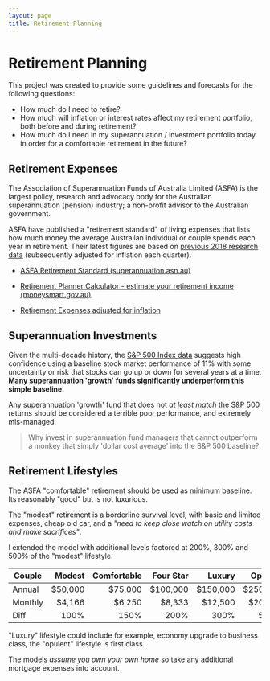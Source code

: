 ```yaml
---
layout: page
title: Retirement Planning
---
```


# Retirement Planning

This project was created to provide some guidelines and forecasts for the following questions:

- How much do I need to retire?
- How much will inflation or interest rates affect my retirement portfolio, both before and during retirement?
- How much do I need in my superannuation / investment portfolio today in order for a comfortable retirement in the future?

## Retirement Expenses

The Association of Superannuation Funds of Australia Limited (ASFA) is the largest policy, research and advocacy body for the Australian superannuation (pension) industry; a non-profit advisor to the Australian government.

ASFA have published a "retirement standard" of living expenses that lists how much money the average Australian individual or couple spends each year in retirement. Their latest figures are based on [previous 2018 research data](https://www.superannuation.asn.au/wp-content/uploads/2023/09/2018-ASFA-Retirement-Standard-Budgets-Review.pdf) (subsequently adjusted for inflation each quarter). 

- [ASFA Retirement Standard (superannuation.asn.au)](https://www.superannuation.asn.au/resources/retirement-standard#DetailedBreakdowns)

- [Retirement Planner Calculator - estimate your retirement income (moneysmart.gov.au)](https://moneysmart.gov.au/retirement-income/retirement-planner)

- [Retirement Expenses adjusted for inflation](retirement-expenses.md)

## Superannuation Investments

Given the multi-decade history, the [S&P 500 Index data](spx.md) suggests high confidence using a baseline stock market performance of 11% with some uncertainty or risk that stocks can go up or down for several years at a time. **Many superannuation 'growth' funds significantly underperform this simple baseline.**

Any superannuation 'growth' fund that does not _at least match_ the S&P 500 returns should be considered a terrible poor performance, and extremely mis-managed.

>Why invest in superannuation fund managers that cannot outperform a monkey that simply 'dollar cost average' into the S&P 500 baseline?

## Retirement Lifestyles

The ASFA "comfortable" retirement should be used as minimum baseline. Its reasonably "good" but is not luxurious.

The "modest" retirement is a borderline survival level, with basic and limited expenses, cheap old car, and a _"need to keep close watch on utility costs and make sacrifices"_.

I extended the model with additional levels factored at 200%, 300% and 500% of the "modest" lifestyle.

| Couple  | Modest  | Comfortable | Four Star | Luxury   | Opulent  |
|---------|--------:|------------:|----------:|---------:|---------:|
| Annual  | $50,000 |     $75,000 |  $100,000 | $150,000 | $250,000 |
| Monthly | $4,166  |      $6,250 |    $8,333 |  $12,500 |  $20,833 |
| Diff    | 100%    |        150% |      200% |     300% |     500% |

"Luxury" lifestyle could include for example, economy upgrade to business class, the "opulent" lifestyle is first class.

The models _assume you own your own home_ so take any additional mortgage expenses into account.
